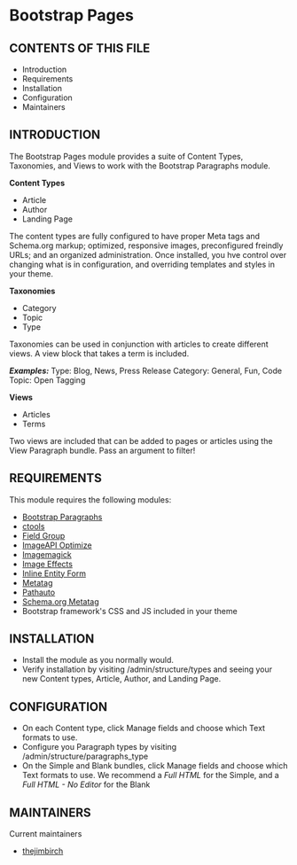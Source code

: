 # Bootstrap Pages

CONTENTS OF THIS FILE
---------------------

 * Introduction
 * Requirements
 * Installation
 * Configuration
 * Maintainers

INTRODUCTION
------------

The Bootstrap Pages module provides a suite of Content Types, Taxonomies, and
Views to work with the Bootstrap Paragraphs module.

**Content Types**

  * Article
  * Author
  * Landing Page

The content types are fully configured to have proper Meta tags and Schema.org
markup; optimized, responsive images, preconfigured freindly URLs; and an
organized administration.  Once installed, you hve control over changing what is
 in configuration, and overriding templates and styles in your theme.

**Taxonomies**

  * Category
  * Topic
  * Type

Taxonomies can be used in conjunction with articles to create different views. A
 view block that takes a term is included.

***Examples:***
Type: Blog, News, Press Release
Category: General, Fun, Code
Topic: Open Tagging

**Views**
  * Articles
  * Terms

Two views are included that can be added to pages or articles using the View
Paragraph bundle.  Pass an argument to filter!

REQUIREMENTS
------------

This module requires the following modules:

  * [Bootstrap Paragraphs](https://www.drupal.org/project///www.drupal.org/project/bootstrap_paragraphs)
  * [ctools](https://www.drupal.org/project/ctools)
  * [Field Group](https://www.drupal.org/project/field_group)
  * [ImageAPI Optimize](https://www.drupal.org/project/imageapi_optimize)
  * [Imagemagick](https://www.drupal.org/project/imagemagick)
  * [Image Effects](https://www.drupal.org/project/image_effects)
  * [Inline Entity Form](https://www.drupal.org/project/inline_entity_form)
  * [Metatag](https://www.drupal.org/project/metatag)
  * [Pathauto](https://www.drupal.org/project/pathauto)
  * [Schema.org Metatag](https://www.drupal.org/project/schema_metatag)
  * Bootstrap framework's CSS and JS included in your theme

INSTALLATION
------------

  * Install the module as you normally would.
  * Verify installation by visiting /admin/structure/types and seeing
  your new Content types, Article, Author, and Landing Page.

CONFIGURATION
-------------

  * On each Content type, click Manage fields and choose which Text
  formats to use.
  * Configure you Paragraph types by visiting /admin/structure/paragraphs_type
  * On the Simple and Blank bundles, click Manage fields and choose which Text
  formats to use.  We recommend a *Full HTML* for the Simple, and a
  *Full HTML - No Editor* for the Blank

MAINTAINERS
-----------

Current maintainers
  * [thejimbirch](https://www.drupal.org/u/thejimbirch)
